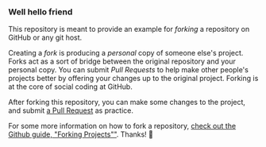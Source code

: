 ### Well hello friend

This repository is meant to provide an example for *forking* a repository on GitHub or any git host.

Creating a *fork* is producing a *personal* copy of someone else's project. Forks act as a sort of bridge between the original repository and your personal copy. You can submit *Pull Requests* to help make other people's projects better by offering your changes up to the original project. Forking is at the core of social coding at GitHub.

After forking this repository, you can make some changes to the project, and submit [a Pull Request](https://github.com/octocat/Spoon-Knife/pulls) as practice.

For some more information on how to fork a repository, [check out the Github guide, "Forking Projects""](http://guides.github.com/overviews/forking/). Thanks! :sparkling_heart:

